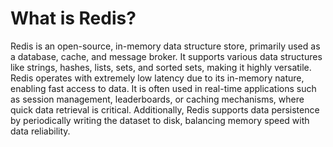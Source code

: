 # What is Redis?
Redis is an open-source, in-memory data structure store, primarily used as a database, cache, and message broker. It supports various data structures like strings, hashes, lists, sets, and sorted sets, making it highly versatile. Redis operates with extremely low latency due to its in-memory nature, enabling fast access to data. It is often used in real-time applications such as session management, leaderboards, or caching mechanisms, where quick data retrieval is critical. Additionally, Redis supports data persistence by periodically writing the dataset to disk, balancing memory speed with data reliability.
